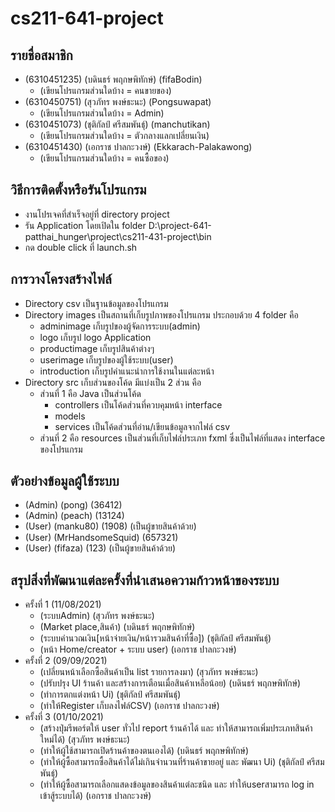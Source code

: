 # cs211-641-project

## รายชื่อสมาชิก
* (6310451235) (บดินธร์ พฤกษพิทักษ์) (fifaBodin)
  * (เขียนโปรแกรมส่วนใดบ้าง = คนขายของ)
* (6310450751) (สุวภัทร พงษ์ธะนะ) (Pongsuwapat)
  * (เขียนโปรแกรมส่วนใดบ้าง = Admin)
* (6310451073) (ชุติกัลป์ ศรีสมพันธุ์) (manchutikan)
  * (เขียนโปรแกรมส่วนใดบ้าง = ตัวกลางแลกเปลี่ยนเงิน)
* (6310451430) (เอกราช ปาลกะวงษ์) (Ekkarach-Palakawong)
  * (เขียนโปรแกรมส่วนใดบ้าง = คนซื้อของ)

## วิธีการติดตั้งหรือรันโปรแกรม
* งานโปรเจคที่สำเร็จอยู่ที่ directory project
* รัน Application โดยเปิดใน folder D:\project-641-patthai_hunger\project\cs211-431-project\bin
* กด double click ที่ launch.sh

## การวางโครงสร้างไฟล์
* Directory csv เป็นฐานข้อมูลของโปรแกรม
* Directory images เป็นสถานที่เก็บรูปภาพของโปรแกรม ประกอบด้วย 4 folder คือ
  * adminimage เก็บรูปของผู้จัดการระบบ(admin)
  * logo เก็บรูป logo Application
  * productimage เก็บรูปสินค้าต่างๆ
  * userimage เก็บรูปของผู้ใช้ระบบ(user)
  * introduction เก็บรูปคำแนะนำการใช้งานในแต่ละหน้า
* Directory src เก็บส่วนของโค้ด มีแบ่งเป็น 2 ส่วน คือ
  * ส่วนที่ 1 คือ Java เป็นส่วนโค้ด
    * controllers เป็นโค้ดส่วนที่ควบคุมหน้า interface
    * models
    * services เป็นโค้ดส่วนที่อ่าน/เขียนข้อมูลจากไฟล์ csv
  * ส่วนที่ 2 คือ resources เป็นส่วนที่เก็บไฟล์ประเภท fxml ซึ่งเป็นไฟล์ที่แสดง interface ของโปรแกรม

## ตัวอย่างข้อมูลผู้ใช้ระบบ
* (Admin) (pong) (36412)
* (Admin) (peach) (13124)
* (User) (manku80) (1908) (เป็นผู้ขายสินค้าด้วย)
* (User) (MrHandsomeSquid) (657321)
* (User) (fifaza) (123)  (เป็นผู้ขายสินค้าด้วย)

## สรุปสิ่งที่พัฒนาแต่ละครั้งที่นำเสนอความก้าวหน้าของระบบ
* ครั้งที่ 1 (11/08/2021)
  * (ระบบAdmin) (สุวภัทร พงษ์ธะนะ)
  * (Market place,สินค้า) (บดินธร์ พฤกษพิทักษ์)
  * (ระบบคำนวณเงิน[หน้าจ่ายเงิน/หน้ารวมสินค้าที่ซื้อ]) (ชุติกัลป์ ศรีสมพันธุ์)
  * (หน้า Home/creator + ระบบ user) (เอกราช ปาลกะวงษ์)
* ครั้งที่ 2 (09/09/2021)
  * (เปลี่ยนหน้าเลือกซื้อสินค้าเป็น list รายการลงมา) (สุวภัทร พงษ์ธะนะ)
  * (ปรับปรุง UI ร้านค้า และสร้างการเตือนเมื่อสินค้าเหลือน้อย) (บดินธร์ พฤกษพิทักษ์)
  * (ทำการตกแต่งหน้า Ui) (ชุติกัลป์ ศรีสมพันธุ์)
  * (ทำให้Register เก็บลงไฟล์CSV) (เอกราช ปาลกะวงษ์)
* ครั้งที่ 3 (01/10/2021)
  * (สร้างปุ่มรีพอร์ตให้ user ทั่วไป report ร้านค้าได้ และ ทำให้สามารถเพิ่มประเภทสินค้าใหม่ได้) (สุวภัทร พงษ์ธะนะ)
  * (ทำให้ผู้ใช้สามารถเปิดร้านค้าของตนเองได้) (บดินธร์ พฤกษพิทักษ์)
  * (ทำให้ผู้ซื้อสามารถซื้อสินค้าได้ไม่เกินจำนวนที่ร้านค้าขายอยู่ และ พัฒนา Ui) (ชุติกัลป์ ศรีสมพันธุ์)
  * (ทำให้ผู้ซื้อสามารถเลือกแสดงข้อมูลของสินค้าแต่ละชนิด และ ทำให้userสามารถ log in เข้าสู้ระบบได้) (เอกราช ปาลกะวงษ์)